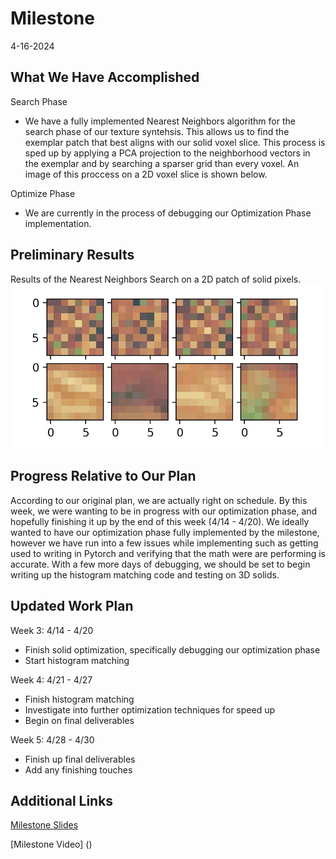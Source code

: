 # Milestone
4-16-2024
## What We Have Accomplished
Search Phase
- We have a fully implemented Nearest Neighbors algorithm for the search phase of our texture syntehsis. This allows us to find the exemplar patch that best aligns with our solid voxel slice. This process is sped up by applying a PCA projection to the neighborhood vectors in the exemplar and by searching a sparser grid than every voxel. An image of this proccess on a 2D voxel slice is shown below.

Optimize Phase
- We are currently in the process of debugging our Optimization Phase implementation. 

## Preliminary Results
Results of the Nearest Neighbors Search on a 2D patch of solid pixels.
![Search Phase](/assets/search_phase.jpg)

## Progress Relative to Our Plan

According to our original plan, we are actually right on schedule. By this week, we were wanting to be in progress with our optimization phase, and hopefully finishing it up by the end of this week (4/14 - 4/20). We ideally wanted to have our optimization phase fully implemented by the milestone, however we have run into a few issues while implementing such as getting used to writing in Pytorch and verifying that the math were are performing is accurate. With a few more days of debugging, we should be set to begin writing up the histogram matching code and testing on 3D solids.

## Updated Work Plan
Week 3: 4/14 - 4/20
- Finish solid optimization, specifically debugging our optimization phase
- Start histogram matching

Week 4: 4/21 - 4/27
- Finish histogram matching
- Investigate into further optimization techniques for speed up
- Begin on final deliverables

Week 5: 4/28 - 4/30
- Finish up final deliverables
- Add any finishing touches

## Additional Links

[Milestone Slides](https://docs.google.com/presentation/d/1-W9nknMRB0o4Y1pjfMG802zc2aoa4MWge1_fWNJRdns/edit#slide=id.p)

[Milestone Video] ()
